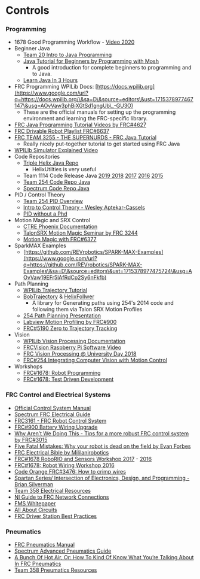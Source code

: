# Controls

### Programming <a href="#h.ha5z7mk3xip7" id="h.ha5z7mk3xip7"></a>

* 1678 Good Programming Workflow - [Video 2020](https://www.google.com/url?q=https://youtu.be/kGlztGiq5Mw?t%3D11005\&sa=D\&source=editors\&ust=1715378977465258\&usg=AOvVaw3xFXW7Zptns7tglJqqAD7W)
* Beginner Java
  * [Team 20 Intro to Java Programming](https://www.google.com/url?q=https://www.youtube.com/watch?v%3DsebyMWtlJTg%26list%3DPL9bmxB51pgmdtdgy7bIWWnqwIhA93tq0\_%26index%3D2\&sa=D\&source=editors\&ust=1715378977465845\&usg=AOvVaw16\_DnP\_kIZ4rJgXT\_8EXUZ)
  * [Java Tutorial for Beginners by Programming with Mosh](https://www.google.com/url?q=https://www.youtube.com/watch?v%3DeIrMbAQSU34\&sa=D\&source=editors\&ust=1715378977466231\&usg=AOvVaw0PjPcGbOklqf-TS\_0Oq0y8)
    * A good introduction for complete beginners to programming and to Java.
  * [Learn Java In 3 Hours](https://www.google.com/url?q=https://youtu.be/\_73sZ-BUZXI\&sa=D\&source=editors\&ust=1715378977466720\&usg=AOvVaw2WFaz6KQJEjGTs1qXChrtm)
* FRC Programming WPILib Docs: [https://docs.wpilib.org](https://www.google.com/url?q=https://docs.wpilib.org/\&sa=D\&source=editors\&ust=1715378977467147\&usg=AOvVaw3phBiXGtSd1gngUb\_-GU3O)
  * These are the official manuals for setting up the programming environment and learning the FRC-specific library.
* [FRC Java Programming Tutorial Videos by FRC#4627](https://www.google.com/url?q=https://www.youtube.com/watch?v%3D64hPDvphcfA%26list%3DPLqolGlJdb9oWsgP4biujl\_eTFazESWl8o\&sa=D\&source=editors\&ust=1715378977467713\&usg=AOvVaw1KdFGCcz\_j38P7yGkUFefv)
* [FRC Drivable Robot Playlist FRC#6637](https://www.google.com/url?q=https://www.youtube.com/watch?v%3DwW\_djLkD1B8%26list%3DPLaBi2Jpy17pGgxEQl\_wJs1ggXJtKQbxPD%26index%3D1\&sa=D\&source=editors\&ust=1715378977468111\&usg=AOvVaw3vjdQbLAPfYjoPNafyMLHG)
* [FRC TEAM 3255 - THE SUPERNURDS - FRC Java Tutorial](https://www.google.com/url?q=https://github.com/FRCTeam3255/FRC-Java-Tutorial\&sa=D\&source=editors\&ust=1715378977468513\&usg=AOvVaw2s8tB1k3xJW6nmLKVVVfZv)
  * Really nicely put-together tutorial to get started using FRC Java
* [WPILIb Simulator Explained Video](https://www.google.com/url?q=https://youtu.be/oa\_Z5BYKfMI?t%3D2067\&sa=D\&source=editors\&ust=1715378977469058\&usg=AOvVaw3d6aP8JAX5AarGW3uiNAH0)
* Code Repositories
  * [Triple Helix Java Repo](https://www.google.com/url?q=https://github.com/TripleHelixProgramming\&sa=D\&source=editors\&ust=1715378977469545\&usg=AOvVaw3CnCpRFQghNKCsTE8PYOVy)
    * HelixUtilties is very useful
  * Team 1114 Code Release Java [2019 ](https://www.google.com/url?q=https://www.chiefdelphi.com/t/team-1114-2019-code-release/360460\&sa=D\&source=editors\&ust=1715378977470203\&usg=AOvVaw3ZmqjtuoXyEs-RutD1dZ3h)[2018](https://www.google.com/url?q=https://www.chiefdelphi.com/t/team-1114-2018-code-release-java/186925\&sa=D\&source=editors\&ust=1715378977470476\&usg=AOvVaw3-iSjZJkvGvp9XT376Vr2G) [2017](https://www.google.com/url?q=https://www.chiefdelphi.com/t/team-1114-2017-code-release-java/160156\&sa=D\&source=editors\&ust=1715378977470744\&usg=AOvVaw1mnVProXUbR8V0f6oI9Ip-) [2016](https://www.google.com/url?q=https://www.chiefdelphi.com/t/paper-team-1114-2016-2016-offseason-code-release-java/154459\&sa=D\&source=editors\&ust=1715378977471083\&usg=AOvVaw3nKBPxi46XDuxKL05OvKjF) [2015](https://www.google.com/url?q=https://www.chiefdelphi.com/media/papers/3180\&sa=D\&source=editors\&ust=1715378977471415\&usg=AOvVaw0-P-4tvpZPbpypU9Uzw6v4)
  * [Team 254 Code Repo Java](https://www.google.com/url?q=https://github.com/Team254\&sa=D\&source=editors\&ust=1715378977471774\&usg=AOvVaw1mCvkHsOEI2TnWLmd7sT3A)
  * [Spectrum Code Repo Java](https://www.google.com/url?q=https://github.com/Spectrum3847\&sa=D\&source=editors\&ust=1715378977472141\&usg=AOvVaw0WuDABjaXCO6pDSIvbaBi9)
* PID / Control Theory
  * [Team 254 PID Overview](https://www.google.com/url?q=https://www.youtube.com/watch?v%3DpTuPhJ0DJB8\&sa=D\&source=editors\&ust=1715378977472689\&usg=AOvVaw0SX3WvaPGZu0RfchmazgRO)
  * [Intro to Control Theory - Wesley Aptekar-Cassels](https://www.google.com/url?q=http://blog.wesleyac.com/posts/intro-to-control-part-zero-whats-this\&sa=D\&source=editors\&ust=1715378977473103\&usg=AOvVaw204V5Ja6RVAPJVZB6K98QG)
  * [PID without a Phd](https://www.google.com/url?q=https://drive.google.com/file/d/0B8Oix1YVtSZgUW1sd3dOOFVzdXc/view\&sa=D\&source=editors\&ust=1715378977473518\&usg=AOvVaw0EaI2\_URlZc2CaeRXjSmOW)
* Motion Magic and SRX Control
  * [CTRE Phoenix Documentation](https://www.google.com/url?q=https://phoenix-documentation.readthedocs.io/en/latest/index.html\&sa=D\&source=editors\&ust=1715378977474060\&usg=AOvVaw0cZQnXEWrlblciDg18tjJw)
  * [TalonSRX Motion Magic Seminar by FRC ](https://www.google.com/url?q=https://www.youtube.com/watch?v%3DKpuzd05y5j8\&sa=D\&source=editors\&ust=1715378977474432\&usg=AOvVaw2fnEXmEuEy04l2VmSlg\_NM)[3244](https://www.google.com/url?q=https://www.youtube.com/watch?v%3DKpuzd05y5j8\&sa=D\&source=editors\&ust=1715378977474659\&usg=AOvVaw0d5P3QMnUNqXo9iO3cqLSr)
  * [Motion Magic with FRC#6377](https://www.google.com/url?q=https://www.youtube.com/watch?v%3DxlQW8vGJWEs\&sa=D\&source=editors\&ust=1715378977475074\&usg=AOvVaw2m6wQWVH8pdRsCJa05VJn6)
* SparkMAX Examples
  * [https://github.com/REVrobotics/SPARK-MAX-Examples](https://www.google.com/url?q=https://github.com/REVrobotics/SPARK-MAX-Examples\&sa=D\&source=editors\&ust=1715378977475724\&usg=AOvVaw19EFr5lAfRdCp2Sy6nFkfb)
* Path Planning
  * [WPILib Trajectory Tutorial](https://www.google.com/url?q=https://docs.wpilib.org/en/stable/docs/software/examples-tutorials/trajectory-tutorial/index.html\&sa=D\&source=editors\&ust=1715378977476267\&usg=AOvVaw1XCRuo8P6E84DkyHPxJ\_c9)
  * [BobTrajectory](https://www.google.com/url?q=https://github.com/Team319/BobTrajectory\&sa=D\&source=editors\&ust=1715378977476627\&usg=AOvVaw3pBL79cM1\_vxipPmOdmdRr) & [HelixFollwer](https://www.google.com/url?q=https://github.com/TripleHelixProgramming/HelixUtilities/wiki/HelixFollower\&sa=D\&source=editors\&ust=1715378977476895\&usg=AOvVaw3K32wm2tiSrvCs0nyjTgF7)
    * A library for Generating paths using 254's 2014 code and following them via Talon SRX Motion Profiles
  * [254 Path Planning Presentation](https://www.google.com/url?q=https://www.youtube.com/watch?v%3D8319J1BEHwM\&sa=D\&source=editors\&ust=1715378977477426\&usg=AOvVaw0810RKPEqlPuk4k3q63v1u)
  * [Labview Motion Profiling by FRC#900](https://www.google.com/url?q=https://www.chiefdelphi.com/media/papers/3282\&sa=D\&source=editors\&ust=1715378977477832\&usg=AOvVaw1LDpLcZZ9K42swFuHq\_-os)
  * [FRC#5190 Zero to Trajectory Tracking](https://www.google.com/url?q=https://www.youtube.com/watch?v%3DwqJ4tY0u6IQ\&sa=D\&source=editors\&ust=1715378977478190\&usg=AOvVaw1N7xOwbFhI2l8\_\_JI-gBOl)
* Vision
  * [WPILib Vision Processing Documentation](https://www.google.com/url?q=https://docs.wpilib.org/en/latest/docs/software/vision-processing/index.html\&sa=D\&source=editors\&ust=1715378977478720\&usg=AOvVaw0vzKaNVnjf4WoQRTjziH5E)
  * [FRCVision Raspberry Pi Software Video](https://www.google.com/url?q=https://www.youtube.com/watch?v%3Doa\_Z5BYKfMI\&sa=D\&source=editors\&ust=1715378977479107\&usg=AOvVaw1myOEUsqpMMkAlKRbs\_GqI)
  * [FRC Vision Processing @ University Day 2018](https://www.google.com/url?q=https://youtu.be/IK8hiWxNe-c\&sa=D\&source=editors\&ust=1715378977479526\&usg=AOvVaw0hxcNSg1bHK5Uq0NJ4HOHJ)
  * [FRC#254 Integrating Computer Vision with Motion Control](https://www.google.com/url?q=https://www.team254.com/documents/vision-control/\&sa=D\&source=editors\&ust=1715378977479917\&usg=AOvVaw3oTYqrlswaY6ifC2PmJe2u)
* Workshops
  * [FRC#1678: Robot Programming](https://www.google.com/url?q=https://www.youtube.com/watch?v%3D8QnncjeHX7s%26list%3DPL6j32uphg3L8HND8zB-YW-eLVzkcfWEHU%26index%3D1\&sa=D\&source=editors\&ust=1715378977480482\&usg=AOvVaw3C8LLLZQJ1G4q7P8UjtYGg)
  * [FRC#1678: Test Driven Development](https://www.google.com/url?q=https://www.youtube.com/watch?v%3DnTsRC6IXUzw%26index%3D8%26list%3DPL6j32uphg3L-Waf6DAdlYr-cV2GxNqfge\&sa=D\&source=editors\&ust=1715378977480877\&usg=AOvVaw0CYjWZbImcMcA2XcOps3HQ)

### FRC Control and Electrical Systems <a href="#h.2dau6uamsz78" id="h.2dau6uamsz78"></a>

* [Official Control System Manual](https://www.google.com/url?q=https://docs.wpilib.org/en/latest/docs/hardware/hardware-basics/index.html\&sa=D\&source=editors\&ust=1715378977481518\&usg=AOvVaw3mSiHzZ8aAqcQvLBkpcxsq)
* [Spectrum FRC Electrical Guide](https://www.google.com/url?q=https://docs.google.com/document/d/1DWktsIyFx9LDg2FKNm5Rkt2RC0K3OhBKp4SL9KYaHAs/edit\&sa=D\&source=editors\&ust=1715378977481945\&usg=AOvVaw15lM6DxVhQD\_l\_XEe\_waBr)
* [FRC3161 - FRC Robot Control System](https://www.google.com/url?q=https://drive.google.com/file/d/1G8SFg2nwkBHeecxSYpl5IQlOb-RLB5PS/view\&sa=D\&source=editors\&ust=1715378977482341\&usg=AOvVaw03D7yYgLSVt51UHt3SYZsT)
* [FRC#900 Battery Wiring Upgrade](https://www.google.com/url?q=https://drive.google.com/file/d/18PGDfuLh26kURBMiwVEF4ygojsajCF2G/view\&sa=D\&source=editors\&ust=1715378977482732\&usg=AOvVaw0YVTisd2ktAeiDYLQZlqsG)
* [Why Aren’t We Doing This - Tips for a more robust FRC control system by FRC#3015](https://www.google.com/url?q=https://www.chiefdelphi.com/t/paper-why-arent-we-doing-this-the-presentation/168891\&sa=D\&source=editors\&ust=1715378977483138\&usg=AOvVaw3N\_mzxYYc4CSzQ0A4EF4FZ)
* [Five Fatal Mistakes: Why your robot is dead on the field by Evan Forbes](https://www.google.com/url?q=https://docs.google.com/presentation/d/1tcrI3XbZPcJAUn9an1S5smc\_v619o2s8YfDky0\_kpGY/edit%23slide%3Did.p\&sa=D\&source=editors\&ust=1715378977483543\&usg=AOvVaw25CUzbQvBqU0Okx6\_5z65P)
* [FRC Electrical Bible by Mililanirobotics](https://www.google.com/url?q=https://mililanirobotics.gitbooks.io/frc-electrical-bible/index.html\&sa=D\&source=editors\&ust=1715378977483942\&usg=AOvVaw2b3KZSjfjYPAXjOf\_lufD0)
* [FRC#1678 RoboRIO and Sensors Workshop 2017](https://www.google.com/url?q=https://www.youtube.com/watch?v%3DtKSH2k5lTLs%26list%3DPL6j32uphg3L8B6pCfcFLHKSaALzfqAVgy\&sa=D\&source=editors\&ust=1715378977484340\&usg=AOvVaw2nqffe0M-X4nuWc14Tnj-I) - [2016](https://www.google.com/url?q=https://www.youtube.com/watch?v%3DvhjChjfEvhM%26list%3DPL6j32uphg3L-Waf6DAdlYr-cV2GxNqfge%26index%3D5\&sa=D\&source=editors\&ust=1715378977484647\&usg=AOvVaw2046M6mNAg41IjblX2UzwA)
* [FRC#1678: Robot Wiring Workshop 2016](https://www.google.com/url?q=https://www.youtube.com/watch?v%3DLWMRDBBXYmI\&sa=D\&source=editors\&ust=1715378977485054\&usg=AOvVaw3Frg7fS814ovWPICOU5LTP)
* [Code Orange FRC#3476: How to crimp wires](https://www.google.com/url?q=https://www.youtube.com/watch?v%3DUcOv1a2rK2g%26index%3D15%26list%3DPLkS1F9cM-fqBIVntkvQme0nC\_xUILWCam\&sa=D\&source=editors\&ust=1715378977485522\&usg=AOvVaw3pg8xwe9SNt9vrAMFB6zej)
* [Spartan Series/ Intersection of Electronics, Design, and Programming - Brian Silverman](https://www.google.com/url?q=https://www.youtube.com/watch?v%3DGGFofyRlHKw%26list%3DPLk1Mm-3aieXWa0eyDP1\_MahuzqhVsDQXd%26index%3D2\&sa=D\&source=editors\&ust=1715378977485923\&usg=AOvVaw308HHIdFLN7IpO6zUXttbo)
* [Team 358 Electrical Resources](https://www.google.com/url?q=http://www.team358.org/files/electrical/\&sa=D\&source=editors\&ust=1715378977486318\&usg=AOvVaw0rpyu6iCWXPPo5JtliQS0T)
* [NI Guide to FRC Network Connections](https://www.google.com/url?q=http://forums.ni.com/ni/attachments/ni/3019/333/1/%255BFRC%25202017%255D%2520Networking%2520Basics.pdf\&sa=D\&source=editors\&ust=1715378977486719\&usg=AOvVaw0HHxaDYsYzGbGEr3nI22KC)
* [FMS Whitepaper](https://www.google.com/url?q=https://wpilib.screenstepslive.com/s/fms/m/whitepaper/l/608744-fms-whitepaper\&sa=D\&source=editors\&ust=1715378977487146\&usg=AOvVaw2cD9RyIhn7PngH3KVY1AvX)
* [All About Circuits](https://www.google.com/url?q=http://www.allaboutcircuits.com/vol\_1/\&sa=D\&source=editors\&ust=1715378977487516\&usg=AOvVaw3arc1IbN-yHOSGvyk3lafT)
* [FRC Driver Station Best Practices](https://www.google.com/url?q=https://www.chiefdelphi.com/media/papers/3452?\&sa=D\&source=editors\&ust=1715378977487873\&usg=AOvVaw3-eCqyoAu2jZeL-vZfdEc9)

### Pneumatics <a href="#h.73yjzaso2gsg" id="h.73yjzaso2gsg"></a>

* [FRC Pneumatics Manual](https://www.google.com/url?q=http://www.firstinspires.org/resource-library/frc/pneumatics-manual\&sa=D\&source=editors\&ust=1715378977488489\&usg=AOvVaw04e5XMy7-QaZxtfAVrFb\_2)
* [Spectrum Advanced Pneumatics Guide](https://www.google.com/url?q=https://docs.google.com/document/d/1rNLdCO9f27cHTKiJpNAOVxW79-M5pFQm7meleQlbIZQ/edit%23heading%3Dh.vbt52n5zhep5\&sa=D\&source=editors\&ust=1715378977488919\&usg=AOvVaw0r6FMKW8nXB\_uBbZTaQiBu)
* [A Bunch Of Hot Air, Or: How To Kind Of Know What You’re Talking About In FRC Pneumatics](https://www.google.com/url?q=https://docs.google.com/document/d/10aEZaO04c5nDr1BbNrMd4oFdGLgB0jDwm\_QNivSvYhs/edit%23\&sa=D\&source=editors\&ust=1715378977489387\&usg=AOvVaw2NOsA7vst4qTHkABASP1F6)
* [Team 358 Pneumatics Resources](https://www.google.com/url?q=http://www.team358.org/files/pneumatic/\&sa=D\&source=editors\&ust=1715378977489751\&usg=AOvVaw1wmqQS3HnSy\_WEhAfu3z4J)

